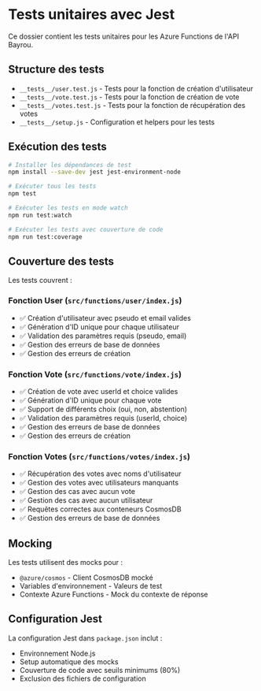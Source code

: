 # Tests unitaires avec Jest

Ce dossier contient les tests unitaires pour les Azure Functions de l'API Bayrou.

## Structure des tests

- `__tests__/user.test.js` - Tests pour la fonction de création d'utilisateur
- `__tests__/vote.test.js` - Tests pour la fonction de création de vote
- `__tests__/votes.test.js` - Tests pour la fonction de récupération des votes
- `__tests__/setup.js` - Configuration et helpers pour les tests

## Exécution des tests

```bash
# Installer les dépendances de test
npm install --save-dev jest jest-environment-node

# Exécuter tous les tests
npm test

# Exécuter les tests en mode watch
npm run test:watch

# Exécuter les tests avec couverture de code
npm run test:coverage
```

## Couverture des tests

Les tests couvrent :

### Fonction User (`src/functions/user/index.js`)

- ✅ Création d'utilisateur avec pseudo et email valides
- ✅ Génération d'ID unique pour chaque utilisateur
- ✅ Validation des paramètres requis (pseudo, email)
- ✅ Gestion des erreurs de base de données
- ✅ Gestion des erreurs de création

### Fonction Vote (`src/functions/vote/index.js`)

- ✅ Création de vote avec userId et choice valides
- ✅ Génération d'ID unique pour chaque vote
- ✅ Support de différents choix (oui, non, abstention)
- ✅ Validation des paramètres requis (userId, choice)
- ✅ Gestion des erreurs de base de données
- ✅ Gestion des erreurs de création

### Fonction Votes (`src/functions/votes/index.js`)

- ✅ Récupération des votes avec noms d'utilisateur
- ✅ Gestion des votes avec utilisateurs manquants
- ✅ Gestion des cas avec aucun vote
- ✅ Gestion des cas avec aucun utilisateur
- ✅ Requêtes correctes aux conteneurs CosmosDB
- ✅ Gestion des erreurs de base de données

## Mocking

Les tests utilisent des mocks pour :

- `@azure/cosmos` - Client CosmosDB mocké
- Variables d'environnement - Valeurs de test
- Contexte Azure Functions - Mock du contexte de réponse

## Configuration Jest

La configuration Jest dans `package.json` inclut :

- Environnement Node.js
- Setup automatique des mocks
- Couverture de code avec seuils minimums (80%)
- Exclusion des fichiers de configuration
